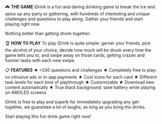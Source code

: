 🎮 <b>THE GAME</b>
iDrink is a fun and daring drinking game to break the ice and spice up any party or gathering, with hundreds of interesting and unique challenges and questions to play along. Gather your friends and start playing right now.

Nothing better than getting drunk together.

🏆 <b>HOW TO PLAY</b>
To play iDrink is quite simple: garner your friends, pick the alcohol of your choice, decide how much will be drunk every time the game tells you to, and swipe away on those cards, getting crazier and funnier tasks with each new swipe.

📋 <b>FEATURES</b>
★ +200 questions and challenges
★ Completely free to play: no intrusive ads or in-app payments
★ Cool icons for each card
★ Different task levels for each kind of playthrough
★ Customizable
★ Download new content automatically
★ True black background: save battery while playing on AMOLED screens

iDrink is free to play and superb for immediately upgrading any get-together, we guarantee a lot of laughs, as long as you bring the drinks.

Start playing this fun drink game right now!
